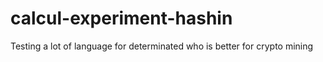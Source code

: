 # calcul-experiment-hashin
Testing a lot of language for determinated who is better for crypto mining
